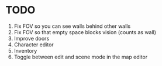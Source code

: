 # TODO

1. Fix FOV so you can see walls behind other walls
2. Fix FOV so that empty space blocks vision (counts as wall)
3. Improve doors
4. Character editor
5. Inventory
6. Toggle between edit and scene mode in the map editor
